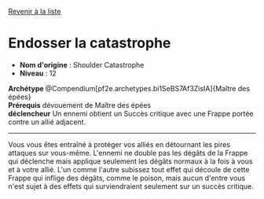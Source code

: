 [Revenir à la liste](..)

# Endosser la catastrophe

 * **Nom d'origine** : Shoulder Catastrophe
 * **Niveau** : 12


<div><strong>Archétype </strong>@Compendium[pf2e.archetypes.bi1SeBS7Af3ZisIA]{Maître des épées}</div>
<div><span><strong>Prérequis</strong> dévouement de Maître des épées <br><strong>déclencheur</strong> Un ennemi obtient un Succès critique avec une Frappe portée contre un allié adjacent.<br></span></div>
<hr>
<p>Vous vous êtes entraîné à protéger vos alliés en détournant les pires attaques sur vous-même. L'ennemi ne double pas les dégâts de la Frappe qui déclenche mais applique seulement les dégâts normaux à la fois à vous et à votre allié. L'un comme l'autre subissez tout effet qui découle de cette Frappe qui inflige des dégâts, comme le poison, mais aucun d'entre vous n'est sujet à des effets qui surviendraient seulement sur un succès critique.</p>